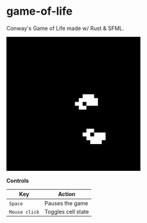 # game-of-life
Conway's Game of Life made w/ Rust &amp; SFML.

![game-of-life demo](screenshots/demo.gif)

**Controls**

| Key | Action |
| --- | ------ |
| `Space` | Pauses the game |
| `Mouse click` | Toggles cell state |
